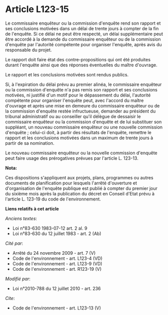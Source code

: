 # Article L123-15

Le commissaire enquêteur ou la commission d'enquête rend son rapport et ses conclusions motivées dans un délai de trente
jours à compter de la fin de l'enquête. Si ce délai ne peut être respecté, un délai supplémentaire peut être accordé à la
demande du commissaire enquêteur ou de la commission d'enquête par l'autorité compétente pour organiser l'enquête, après avis
du responsable du projet. 

Le rapport doit faire état des contre-propositions qui ont été produites durant l'enquête ainsi que des réponses éventuelles
du maître d'ouvrage. 

Le rapport et les conclusions motivées sont rendus publics. 

Si, à l'expiration du délai prévu au premier alinéa, le commissaire enquêteur ou la commission d'enquête n'a pas remis son
rapport et ses conclusions motivées, ni justifié d'un motif pour le dépassement du délai, l'autorité compétente pour
organiser l'enquête peut, avec l'accord du maître d'ouvrage et après une mise en demeure du commissaire enquêteur ou de la
commission d'enquête restée infructueuse, demander au président du tribunal administratif ou au conseiller qu'il délègue de
dessaisir le commissaire enquêteur ou la commission d'enquête et de lui substituer son suppléant, un nouveau commissaire
enquêteur ou une nouvelle commission d'enquête ; celui-ci doit, à partir des résultats de l'enquête, remettre le rapport et
les conclusions motivées dans un maximum de trente jours à partir de sa nomination. 

Le nouveau commissaire enquêteur ou la nouvelle commission d'enquête peut faire usage des prérogatives prévues par l'article
L. 123-13.

**Nota:**

Ces dispositions s'appliquent aux projets, plans, programmes ou autres documents de planification pour lesquels l'arrêté
d'ouverture et d'organisation de l'enquête publique est publié à compter du premier jour du sixième mois après la publication
du décret en Conseil d'Etat prévu à l'article L. 123-19 du code de l'environnement.

**Liens relatifs à cet article**

_Anciens textes_:

  - Loi n°83-630 1983-07-12 art. 2 al. 9
  - Loi n°83-630 du 12 juillet 1983 - art. 2 (Ab)

_Cité par_:

  - Arrêté du 24 novembre 2009 - art. 7 (V)
  - Code de l'environnement - art. L123-4 (VD)
  - Code de l'environnement - art. L123-9 (VD)
  - Code de l'environnement - art. R123-19 (V)

_Modifié par_:

  - Loi n°2010-788 du 12 juillet 2010 - art. 236

_Cite_:

  - Code de l'environnement - art. L123-13 (V)
